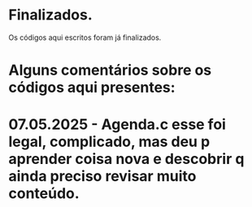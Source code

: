 # Finalizados.
Os códigos aqui escritos foram já finalizados.

Alguns comentários sobre os códigos aqui presentes:
===================================================
07.05.2025 - Agenda.c
esse foi legal, complicado, mas deu p aprender
coisa nova e descobrir q ainda preciso revisar
muito conteúdo.
===================================================
